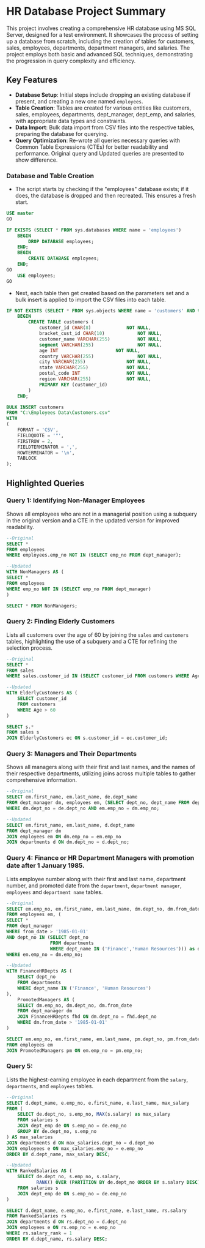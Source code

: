 # HR Database Project Summary

This project involves creating a comprehensive HR database using MS SQL Server, designed for a test environment. It showcases the process of setting up a database from scratch, including the creation of tables for customers, sales, employees, departments, department managers, and salaries. The project employs both basic and advanced SQL techniques, demonstrating the progression in query complexity and efficiency.

## Key Features

- **Database Setup**: Initial steps include dropping an existing database if present, and creating a new one named `employees`.
- **Table Creation**: Tables are created for various entities like customers, sales, employees, departments, dept_manager, dept_emp, and salaries, with appropriate data types and constraints.
- **Data Import**: Bulk data import from CSV files into the respective tables, preparing the database for querying.
- **Query Optimization**: Re-wrote all queries necessary queries with Common Table Expressions (CTEs) for better readability and performance. Original query and Updated queries are presented to show difference.

### Database and Table Creation

- The script starts by checking if the "employees" database exists; if it does, the database is dropped and then recreated. This ensures a fresh start.
~~~~sql
USE master
GO

IF EXISTS (SELECT * FROM sys.databases WHERE name = 'employees')
	BEGIN
		DROP DATABASE employees;
	END;
	BEGIN 
		CREATE DATABASE employees;
	END;
GO
	USE employees;
GO
~~~~

- Next, each table then get created based on the parameters set and a bulk insert is applied to import the CSV files into each table.

~~~~sql
IF NOT EXISTS (SELECT * FROM sys.objects WHERE name = 'customers' AND type = 'U')
	BEGIN
		CREATE TABLE customers (
			customer_id CHAR(8)				NOT NULL,
			bracket_cust_id CHAR(10)			NOT NULL,
			customer_name VARCHAR(255)			NOT NULL,
			segment VARCHAR(255)				NOT NULL,
			age INT						NOT NULL,
			country VARCHAR(255)				NOT NULL,
			city VARCHAR(255)				NOT NULL,
			state VARCHAR(255)				NOT NULL,
			postal_code INT					NOT NULL,
			region VARCHAR(255)				NOT NULL,
			PRIMARY KEY (customer_id)
		)
	END;

~~~~

~~~~sql
BULK INSERT customers
FROM "C:\Employees Data\Customers.csv"
WITH
(
	FORMAT = 'CSV',
	FIELDQUOTE = '"',
	FIRSTROW = 2,
	FIELDTERMINATOR = ',',
	ROWTERMINATOR = '\n',
	TABLOCK
);
~~~~

## Highlighted Queries

### Query 1: Identifying Non-Manager Employees
Shows all employees who are not in a managerial position using a subquery in the original version and a CTE in the updated version for improved readability.
~~~~sql
--Original
SELECT *
FROM employees
WHERE employees.emp_no NOT IN (SELECT emp_no FROM dept_manager);

--Updated
WITH NonManagers AS (
SELECT *
FROM employees
WHERE emp_no NOT IN (SELECT emp_no FROM dept_manager)
)

SELECT * FROM NonManagers;
~~~~
### Query 2: Finding Elderly Customers
Lists all customers over the age of 60 by joining the `sales` and `customers` tables, highlighting the use of a subquery and a CTE for refining the selection process.
~~~~sql
--Original
SELECT *
FROM sales
WHERE sales.customer_id IN (SELECT customer_id FROM customers WHERE Age > 60);

--Updated
WITH ElderlyCustomers AS (
    SELECT customer_id
    FROM customers
    WHERE Age > 60
)

SELECT s.*
FROM sales s
JOIN ElderlyCustomers ec ON s.customer_id = ec.customer_id;
~~~~

### Query 3: Managers and Their Departments
Shows all managers along with their first and last names, and the names of their respective departments, utilizing joins across multiple tables to gather comprehensive information.
~~~~sql
--Original
SELECT em.first_name, em.last_name, de.dept_name
FROM dept_manager dm, employees em, (SELECT dept_no, dept_name FROM departments) de
WHERE dm.dept_no = de.dept_no AND em.emp_no = dm.emp_no;

--Updated
SELECT em.first_name, em.last_name, d.dept_name
FROM dept_manager dm
JOIN employees em ON dm.emp_no = em.emp_no
JOIN departments d ON dm.dept_no = d.dept_no;
~~~~

### Query 4: Finance or HR Department Managers with promotion date after 1 January 1985.
Lists employee number along with their first and last name, department number, and promoted date from the `department`, `department manager`, `employees` and `department name` tables.

~~~~sql
--Original
SELECT em.emp_no, em.first_name, em.last_name, dm.dept_no, dm.from_date
FROM employees em, (
SELECT *
FROM dept_manager
WHERE from_date > '1985-01-01'
AND dept_no IN (SELECT dept_no 
                FROM departments 
                WHERE dept_name IN ('Finance','Human Resources'))) as dm
WHERE em.emp_no = dm.emp_no;

--Updated
WITH FinanceHRDepts AS (
    SELECT dept_no
    FROM departments
    WHERE dept_name IN ('Finance', 'Human Resources')
), 
    PromotedManagers AS (
    SELECT dm.emp_no, dm.dept_no, dm.from_date
    FROM dept_manager dm
    JOIN FinanceHRDepts fhd ON dm.dept_no = fhd.dept_no
    WHERE dm.from_date > '1985-01-01'
)

SELECT em.emp_no, em.first_name, em.last_name, pm.dept_no, pm.from_date
FROM employees em
JOIN PromotedManagers pm ON em.emp_no = pm.emp_no;
~~~~

### Query 5:
Lists the highest-earning employee in each department from the `salary`, `departments`, and `employees` tables.

~~~~sql
--Original
SELECT d.dept_name, e.emp_no, e.first_name, e.last_name, max_salary
FROM (
    SELECT de.dept_no, s.emp_no, MAX(s.salary) as max_salary
    FROM salaries s
    JOIN dept_emp de ON s.emp_no = de.emp_no
    GROUP BY de.dept_no, s.emp_no
) AS max_salaries
JOIN departments d ON max_salaries.dept_no = d.dept_no
JOIN employees e ON max_salaries.emp_no = e.emp_no
ORDER BY d.dept_name, max_salary DESC;

--Updated
WITH RankedSalaries AS (
    SELECT de.dept_no, s.emp_no, s.salary,
           RANK() OVER (PARTITION BY de.dept_no ORDER BY s.salary DESC) as salary_rank
    FROM salaries s
    JOIN dept_emp de ON s.emp_no = de.emp_no
)

SELECT d.dept_name, e.emp_no, e.first_name, e.last_name, rs.salary
FROM RankedSalaries rs
JOIN departments d ON rs.dept_no = d.dept_no
JOIN employees e ON rs.emp_no = e.emp_no
WHERE rs.salary_rank = 1
ORDER BY d.dept_name, rs.salary DESC;
~~~~
